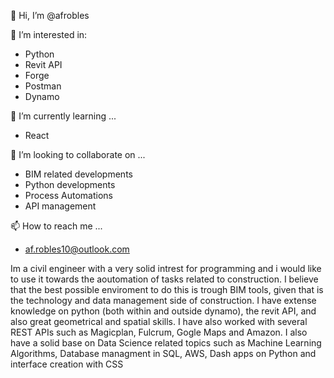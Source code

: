 👋 Hi, I’m @afrobles

👀 I’m interested in:
 - Python
 - Revit API
 - Forge
 - Postman
 - Dynamo
 
🌱 I’m currently learning ...
 - React

💞️ I’m looking to collaborate on ...
 - BIM related developments
 - Python developments
 - Process Automations
 - API management

📫 How to reach me ...
 - af.robles10@outlook.com
 
 Im a civil engineer with a very solid intrest for programming and i would like to use it towards the aoutomation of tasks related to construction.
 I believe that the best possible enviroment to do this is trough BIM tools, given that is the technology and data management side of construction.
 I have extense knowledge on python (both within and outside dynamo), the revit API, and also great geometrical and spatial skills. 
 I have also worked with several REST APIs such as Magicplan, Fulcrum, Gogle Maps and Amazon.
 I also have a solid base on Data Science related topics such as Machine Learning Algorithms, Database managment in SQL, AWS, Dash apps on Python and interface creation with CSS
 
